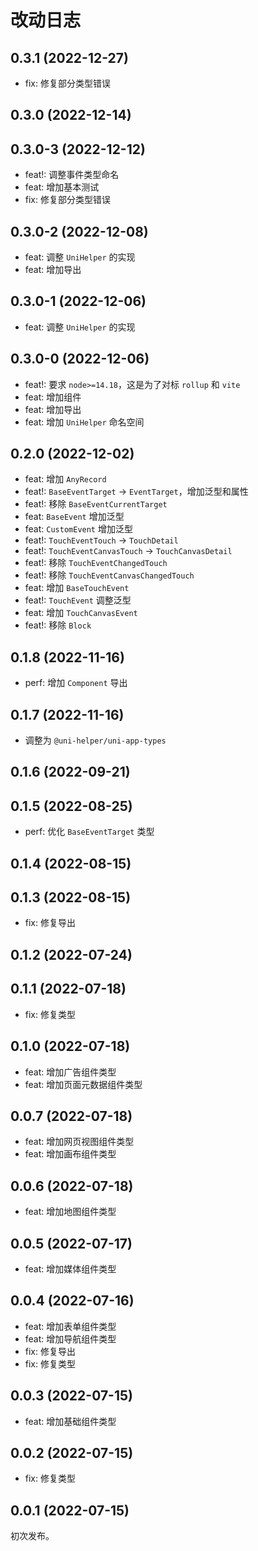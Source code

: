 # 改动日志

## 0.3.1 (2022-12-27)

- fix: 修复部分类型错误

## 0.3.0 (2022-12-14)

## 0.3.0-3 (2022-12-12)

- feat!: 调整事件类型命名
- feat: 增加基本测试
- fix: 修复部分类型错误

## 0.3.0-2 (2022-12-08)

- feat: 调整 `UniHelper` 的实现
- feat: 增加导出

## 0.3.0-1 (2022-12-06)

- feat: 调整 `UniHelper` 的实现

## 0.3.0-0 (2022-12-06)

- feat!: 要求 `node>=14.18`，这是为了对标 `rollup` 和 `vite`
- feat: 增加组件
- feat: 增加导出
- feat: 增加 `UniHelper` 命名空间

## 0.2.0 (2022-12-02)

- feat: 增加 `AnyRecord`
- feat!: `BaseEventTarget` -> `EventTarget`，增加泛型和属性
- feat!: 移除 `BaseEventCurrentTarget`
- feat: `BaseEvent` 增加泛型
- feat: `CustomEvent` 增加泛型
- feat!: `TouchEventTouch` -> `TouchDetail`
- feat!: `TouchEventCanvasTouch` -> `TouchCanvasDetail`
- feat!: 移除 `TouchEventChangedTouch`
- feat!: 移除 `TouchEventCanvasChangedTouch`
- feat: 增加 `BaseTouchEvent`
- feat!: `TouchEvent` 调整泛型
- feat: 增加 `TouchCanvasEvent`
- feat!: 移除 `Block`

## 0.1.8 (2022-11-16)

- perf: 增加 `Component` 导出

## 0.1.7 (2022-11-16)

- 调整为 `@uni-helper/uni-app-types`

## 0.1.6 (2022-09-21)

## 0.1.5 (2022-08-25)

- perf: 优化 `BaseEventTarget` 类型

## 0.1.4 (2022-08-15)

## 0.1.3 (2022-08-15)

- fix: 修复导出

## 0.1.2 (2022-07-24)

## 0.1.1 (2022-07-18)

- fix: 修复类型

## 0.1.0 (2022-07-18)

- feat: 增加广告组件类型
- feat: 增加页面元数据组件类型

## 0.0.7 (2022-07-18)

- feat: 增加网页视图组件类型
- feat: 增加画布组件类型

## 0.0.6 (2022-07-18)

- feat: 增加地图组件类型

## 0.0.5 (2022-07-17)

- feat: 增加媒体组件类型

## 0.0.4 (2022-07-16)

- feat: 增加表单组件类型
- feat: 增加导航组件类型
- fix: 修复导出
- fix: 修复类型

## 0.0.3 (2022-07-15)

- feat: 增加基础组件类型

## 0.0.2 (2022-07-15)

- fix: 修复类型

## 0.0.1 (2022-07-15)

初次发布。
